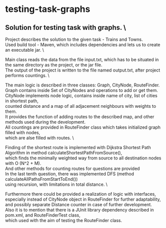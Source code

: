 # testing-task-graphs
## Solution for testing task with graphs. \
Project describes the solution to the given task - Trains and Towns. \
Used build tool - Maven, which includes dependencies and lets us to create an executable jar. \

Main class reads the data from the file input.txt, which has to be situated in the same directory as the project, or the jar file. \
The output of the project is written to the file named output.txt, after project performs countings. \

The main logic is described in three classes: Graph, CityNode, RouteFinder. \
Graph contains inside Set of CityNodes and operations to add or get them. \
CityNode implements node logic, contains inside name of city, list of cities in shortest path, \
counted distance and a map of all adjacement neighbours with weights to them. \
It provides the function of adding routes to the described map, and other methods used during the development. \
All countings are provided in RouteFinder class which takes initialized graph filled with nodes, \
which are alse filled with routes. \

Finding of the shortest route is implemented with Dijkstra Shortest Path Algorithm in method calculateShortestPathFromSource(), \
which finds the minimally weighted way from source to all destination nodes with O (N^2 + M). \
And other methods for counting routes for questions are provided \
In the last tenth question, there was implemented DFS (method calculateAllPathsFromStartToEnd()) \
using recursion, with limitations in total distance. \

Furthermore there could be provided a realization of logic with interfaces, \
especially instead of CityNode object in RouteFinder for further adaptability, \
and possibly separate Distance counter in case of further development. \
Also it is to mention that there is a JUnit library dependency described in pom.xml, and RouteFinderTest class, \
which used with the aim of testing the RouteFinder class.

